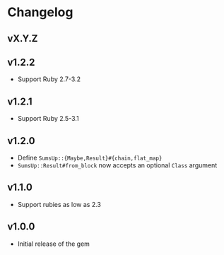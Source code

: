 # Changelog

## vX.Y.Z

## v1.2.2

* Support Ruby 2.7-3.2

## v1.2.1

* Support Ruby 2.5-3.1

## v1.2.0

* Define `SumsUp::{Maybe,Result}#{chain,flat_map}`
* `SumsUp::Result#from_block` now accepts an optional `Class` argument

## v1.1.0

* Support rubies as low as 2.3

## v1.0.0

* Initial release of the gem
